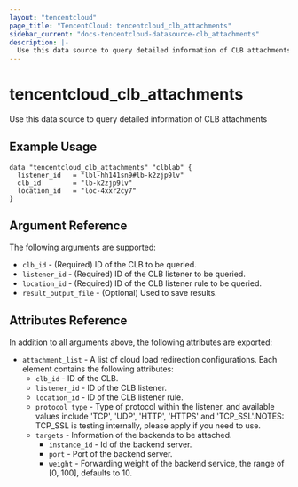 ```yaml
---
layout: "tencentcloud"
page_title: "TencentCloud: tencentcloud_clb_attachments"
sidebar_current: "docs-tencentcloud-datasource-clb_attachments"
description: |-
  Use this data source to query detailed information of CLB attachments
---
```


# tencentcloud_clb_attachments

Use this data source to query detailed information of CLB attachments

## Example Usage

```hcl
data "tencentcloud_clb_attachments" "clblab" {
  listener_id   = "lbl-hh141sn9#lb-k2zjp9lv"
  clb_id        = "lb-k2zjp9lv"
  location_id   = "loc-4xxr2cy7"
}
```

## Argument Reference

The following arguments are supported:

* `clb_id` - (Required) ID of the CLB to be queried.
* `listener_id` - (Required) ID of the CLB listener to be queried.
* `location_id` - (Required) ID of the CLB listener rule to be queried.
* `result_output_file` - (Optional) Used to save results.

## Attributes Reference

In addition to all arguments above, the following attributes are exported:

* `attachment_list` - A list of cloud load redirection configurations. Each element contains the following attributes:
  * `clb_id` - ID of the CLB.
  * `listener_id` - ID of the CLB listener.
  * `location_id` - ID of the CLB listener rule.
  * `protocol_type` - Type of protocol within the listener, and available values include 'TCP', 'UDP', 'HTTP', 'HTTPS' and 'TCP_SSL'.NOTES: TCP_SSL is testing internally, please apply if you need to use.
  * `targets` - Information of the backends to be attached.
    * `instance_id` - Id of the backend server.
    * `port` - Port of the backend server.
    * `weight` -  Forwarding weight of the backend service, the range of [0, 100], defaults to 10.


